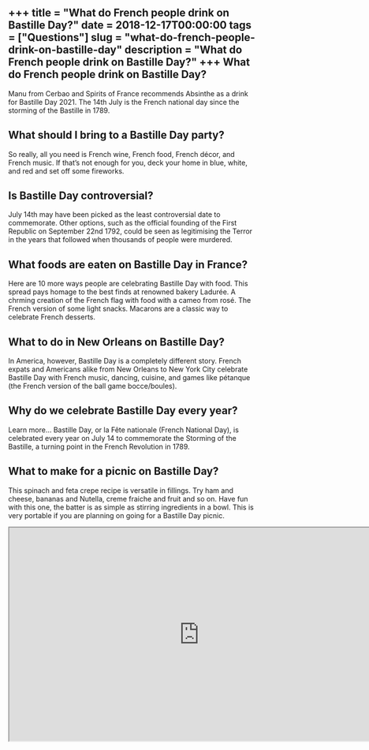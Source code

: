 +++
title = "What do French people drink on Bastille Day?"
date = 2018-12-17T00:00:00
tags = ["Questions"]
slug = "what-do-french-people-drink-on-bastille-day"
description = "What do French people drink on Bastille Day?"
+++
What do French people drink on Bastille Day?
--------------------------------------------

Manu from Cerbao and Spirits of France recommends Absinthe as a drink for Bastille Day 2021. The 14th July is the French national day since the storming of the Bastille in 1789.

What should I bring to a Bastille Day party?
--------------------------------------------

So really, all you need is French wine, French food, French décor, and French music. If that’s not enough for you, deck your home in blue, white, and red and set off some fireworks.

Is Bastille Day controversial?
------------------------------

July 14th may have been picked as the least controversial date to commemorate. Other options, such as the official founding of the First Republic on September 22nd 1792, could be seen as legitimising the Terror in the years that followed when thousands of people were murdered.

What foods are eaten on Bastille Day in France?
-----------------------------------------------

Here are 10 more ways people are celebrating Bastille Day with food. This spread pays homage to the best finds at renowned bakery Ladurée. A chrming creation of the French flag with food with a cameo from rosé. The French version of some light snacks. Macarons are a classic way to celebrate French desserts.

What to do in New Orleans on Bastille Day?
------------------------------------------

In America, however, Bastille Day is a completely different story. French expats and Americans alike from New Orleans to New York City celebrate Bastille Day with French music, dancing, cuisine, and games like pétanque (the French version of the ball game bocce/boules).

Why do we celebrate Bastille Day every year?
--------------------------------------------

Learn more… Bastille Day, or la Fête nationale (French National Day), is celebrated every year on July 14 to commemorate the Storming of the Bastille, a turning point in the French Revolution in 1789.

What to make for a picnic on Bastille Day?
------------------------------------------

This spinach and feta crepe recipe is versatile in fillings. Try ham and cheese, bananas and Nutella, creme fraiche and fruit and so on. Have fun with this one, the batter is as simple as stirring ingredients in a bowl. This is very portable if you are planning on going for a Bastille Day picnic.

<iframe allow="accelerometer; autoplay; clipboard-write; encrypted-media; gyroscope; picture-in-picture" allowfullscreen="" class="__youtube_prefs__  epyt-is-override  no-lazyload" data-no-lazy="1" data-origheight="433" data-origwidth="770" data-skipgform_ajax_framebjll="" height="433" id="_ytid_84843" loading="lazy" src="https://www.youtube.com/embed/7Jal4YjMf8Y?enablejsapi=1&autoplay=0&cc_load_policy=0&cc_lang_pref=&iv_load_policy=1&loop=0&modestbranding=0&rel=1&fs=1&playsinline=0&autohide=2&theme=dark&color=red&controls=1&" title="YouTube player" width="770"></iframe>